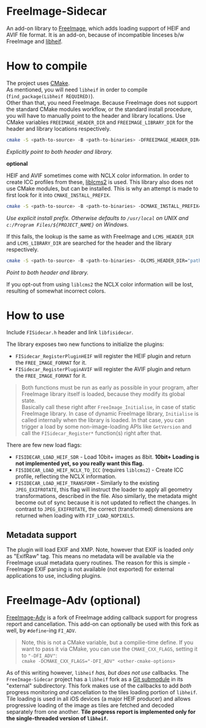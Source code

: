 # FreeImage-Sidecar

An add-on library to [FreeImage](https://sourceforge.net/projects/freeimage/), which adds loading support of HEIF and AVIF file format. It is an add-on, because of incompatible linceses b/w FreeImage and [libheif](https://github.com/strukturag/libheif).

# How to compile

The project uses [CMake](https://cmake.org/).  
As mentioned, you will need `libheif` in order to compile (`find_package(Libheif REQUIRED)`).  
Other than that, you need FreeImage. Because FreeImage does not support the standard CMake modules workflow, or the standard install procedure, you will have to manually point to the header and library locations. Use CMake variables `FREEIMAGE_HEADER_DIR` and `FREEIMAGE_LIBRARY_DIR` for the header and library locations respectively.

```bash
cmake -S <path-to-source> -B <path-to-binaries> -DFREEIMAGE_HEADER_DIR="path-to-FreeImage-header-folder" -DFREEIMAGE_LIBRARY_DIR="path-to-FreeImage-library-folder"
```
_Explicitly point to both header and library._

**optional**

HEIF and AVIF sometimes come with NCLX color information. In order to create ICC profiles from these, [liblcms2](https://www.littlecms.com/) is used. This library also does not use CMake modules, but can be installed. This is why an attempt is made to first look for it into `CMAKE_INSTALL_PREFIX`.  

```bash
cmake -S <path-to-source> -B <path-to-binaries> -DCMAKE_INSTALL_PREFIX="path-to-your-install-prefix"
```
_Use explicit install prefix. Otherwise defaults to `/usr/local` on UNIX and `c:/Program Files/${PROJECT_NAME}` on Windows._  

If this fails, the lookup is the same as with FreeImage and `LCMS_HEADER_DIR` and `LCMS_LIBRARY_DIR` are searched for the header and the library respectively. 
```bash
cmake -S <path-to-source> -B <path-to-binaries> -DLCMS_HEADER_DIR="path-to-lcms2-header-folder" -DLCMS_LIBRARY_DIR="path-to-lcms2-library-folder"
```
_Point to both header and library._

If you opt-out from using `liblcms2` the NCLX color information will be lost, resulting of somewhat incorrect colors. 

# How to use

Include `FISidecar.h` header and link `libfisidecar`.  

The library exposes two new functions to initialize the plugins:

 - `FISidecar_RegisterPluginHEIF` will register the HEIF plugin and return the `FREE_IMAGE_FORMAT` for it.
 - `FISidecar_RegisterPluginAVIF` will register the AVIF plugin and return the `FREE_IMAGE_FORMAT` for it.

> Both functions must be run as early as possible in your program, after FreeImage library itself is loaded, because they modify its global state.   
Basically call these right after `FreeImage_Initialise`, in case of static FreeImage library. In case of dynamic FreeImage library, `Initialise` is called internally when the library is loaded. In that case, you can trigger a load by some non-image-loading APIs like `GetVersion` and call the `FISidecar_Register*` function(s) right after that.

There are few new load flags:

 - `FISIDECAR_LOAD_HEIF_SDR` - Load 10bit+ images as 8bit. **10bit+ Loading is not implemented yet, so you really want this flag.**
 - `FISIDECAR_LOAD_HEIF_NCLX_TO_ICC` (requires `liblcms2`) - Create ICC profile, reflecting the NCLX information.
 - `FISIDECAR_LOAD_HEIF_TRANSFORM` - Similarly to the existing `JPEG_EXIFROTATE`, this flag will instruct the loader to apply all geometry transformations, described in the file. Also similarly, the metadata might become out of sync because it is not updated to reflect the changes. In contrast to `JPEG_EXIFROTATE`, the correct (transformed) dimensions are returned when loading with `FIF_LOAD_NOPIXELS`.  

 ## Metadata support

 The plugin will load EXIF and XMP. Note, however that EXIF is loaded _only_ as "ExifRaw" tag. This means no metadata will be available via the FreeImage usual metadata query routines. The reason for this is simple - FreeImage EXIF parsing is not available (not exported) for external applications to use, including plugins. 

 # FreeImage-Adv (optional)

 [FreeImage-Adv](https://github.com/mnaydenov/FreeImage-Adv) is a fork of FreeImage adding callback support for progress report and cancellation. 
 This add-on can optionally be used with this fork as well, by `#define`-ing `FI_ADV`. 
 
 >Note, this is not a CMake variable, but a compilie-time define. If you want to pass it via CMake, you can use the `CMAKE_CXX_FLAGS`, setting it to `"-DFI_ADV"`:  
`cmake -DCMAKE_CXX_FLAGS="-DFI_ADV" <other-cmake-options>`

As of this writing however, `libheif` _has, but does not use_ callbacks. The `FreeImage-Sidecar` project has a `libheif` fork as a [Git submodule](https://git-scm.com/book/en/v2/Git-Tools-Submodules) in its "external" subdirectory. This fork makes use of the callbacks to add _both_ progress monitoring _and_ cancellation to the tiles loading portion of `libheif`. Tile loading is used in all iOS devices (a major HEIF producer) and allows progressive loading of the image as tiles are fetched and decoded separately from one another. **Tile progress report is implemented only for the single-threaded version of `libheif`.** 
